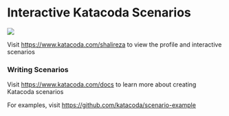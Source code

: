# Interactive Katacoda Scenarios

[![](http://shields.katacoda.com/katacoda/shalireza/count.svg)](https://www.katacoda.com/shalireza "Get your profile on Katacoda.com")

Visit https://www.katacoda.com/shalireza to view the profile and interactive scenarios

### Writing Scenarios
Visit https://www.katacoda.com/docs to learn more about creating Katacoda scenarios

For examples, visit https://github.com/katacoda/scenario-example
